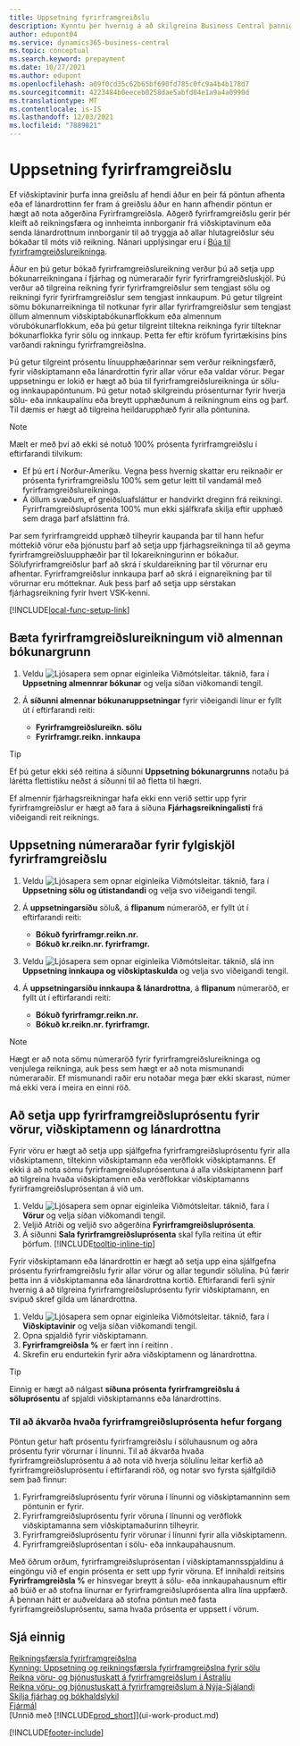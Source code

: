 ```yaml
---
title: Uppsetning fyrirframgreiðslu
description: Kynntu þér hvernig á að skilgreina Business Central þannig að hægt sé að nota fyrirframgreiðslur til að reikningsfæra og innheimta innborganir frá viðskiptavinum og senda lánardrottnum innborganir.
author: edupont04
ms.service: dynamics365-business-central
ms.topic: conceptual
ms.search.keyword: prepayment
ms.date: 10/27/2021
ms.author: edupont
ms.openlocfilehash: a09f0cd35c62b65bf690fd785c0fc9a4b4b178d7
ms.sourcegitcommit: 4223484b0eeceb0258dae5abfd04e1a9a4a0990d
ms.translationtype: MT
ms.contentlocale: is-IS
ms.lasthandoff: 12/03/2021
ms.locfileid: "7889821"
---
```

# <a name="set-up-prepayments"></a>Uppsetning fyrirframgreiðslu

Ef viðskiptavinir þurfa inna greiðslu af hendi áður en þeir fá pöntun afhenta eða ef lánardrottinn fer fram á greiðslu áður en hann afhendir pöntun er hægt að nota aðgerðina Fyrirframgreiðsla. Aðgerð fyrirframgreiðslu gerir þér kleift að reikningsfæra og innheimta innborganir frá viðskiptavinum eða senda lánardrottnum innborganir til að tryggja að allar hlutagreiðslur séu bókaðar til móts við reikning. Nánari upplýsingar eru í [Búa til fyrirframgreiðslureikninga](finance-how-to-create-prepayment-invoices.md).

Áður en þú getur bókað fyrirframgreiðslureikning verður þú að setja upp bókunarreikningana í fjárhag og númeraraðir fyrir fyrirframgreiðsluskjöl. Þú verður að tilgreina reikning fyrir fyrirframgreiðslur sem tengjast sölu og reikningi fyrir fyrirframgreiðslur sem tengjast innkaupum. Þú getur tilgreint sömu bókunarreikninga til notkunar fyrir allar fyrirframgreiðslur sem tengjast öllum almennum viðskiptabókunarflokkum eða almennum vörubókunarflokkum, eða þú getur tilgreint tiltekna reikninga fyrir tilteknar bókunarflokka fyrir sölu og innkaup. Þetta fer eftir kröfum fyrirtækisins þíns varðandi rakningu fyrirframgreiðslna.  

Þú getur tilgreint prósentu línuupphæðarinnar sem verður reikningsfærð, fyrir viðskiptamann eða lánardrottin fyrir allar vörur eða valdar vörur. Þegar uppsetningu er lokið er hægt að búa til fyrirframgreiðslureikninga úr sölu- og innkaupapöntunum. Þú getur notað skilgreindu prósenturnar fyrir hverja sölu- eða innkaupalínu eða breytt upphæðunum á reikningnum eins og þarf. Til dæmis er hægt að tilgreina heildarupphæð fyrir alla pöntunina.  

> [!NOTE]
> Mælt er með því að ekki sé notuð 100% prósenta fyrirframgreiðslu í eftirfarandi tilvikum:
>
> * Ef þú ert í Norður-Ameríku. Vegna þess hvernig skattar eru reiknaðir er prósenta fyrirframgreiðslu 100% sem getur leitt til vandamál með fyrirframgreiðslureikninga.
> * Á öllum svæðum, ef greiðsluafsláttur er handvirkt dreginn frá reikningi. Fyrirframgreiðsluprósenta 100% mun ekki sjálfkrafa skilja eftir upphæð sem draga þarf afsláttinn frá. 

Þar sem fyrirframgreidd upphæð tilheyrir kaupanda þar til hann hefur móttekið vörur eða þjónustu þarf að setja upp fjárhagsreikninga til að geyma fyrirframgreiðsluupphæðir þar til lokareikningurinn er bókaður. Sölufyrirframgreiðslur þarf að skrá í skuldareikning þar til vörurnar eru afhentar. Fyrirframgreiðslur innkaupa þarf að skrá í eignareikning þar til vörurnar eru mótteknar. Auk þess þarf að setja upp sérstakan fjárhagsreikning fyrir hvert VSK-kenni.  

[!INCLUDE[local-func-setup-link](includes/local-func-setup-link.md)]

## <a name="to-add-prepayment-accounts-to-the-general-posting-setup"></a>Bæta fyrirframgreiðslureikningum við almennan bókunargrunn  

1. Veldu ![Ljósapera sem opnar eiginleika Viðmótsleitar.](media/ui-search/search_small.png "Segðu mér hvað þú vilt gera") táknið, fara í **Uppsetning almennrar bókunar** og velja síðan viðkomandi tengil.
2. Á **síðunni almennar bókunaruppsetningar** fyrir viðeigandi línur er fyllt út í eftirfarandi reiti:  

    * **Fyrirframgreiðslureikn. sölu**  
    * **Fyrirframgr.reikn. innkaupa**  

> [!TIP]
> Ef þú getur ekki séð reitina á síðunni **Uppsetning bókunargrunns** notaðu þá lárétta flettistiku neðst á síðunni til að fletta til hægri.  

Ef almennir fjárhagsreikningar hafa ekki enn verið settir upp fyrir fyrirframgreiðslur er hægt að fara á síðuna **Fjárhagsreikningalisti** frá viðeigandi reit reiknings.  

## <a name="to-set-up-number-series-for-prepayment-documents"></a>Uppsetning númeraraðar fyrir fylgiskjöl fyrirframgreiðslu  

1. Veldu ![Ljósapera sem opnar eiginleika Viðmótsleitar.](media/ui-search/search_small.png "Segðu mér hvað þú vilt gera") táknið, fara í **Uppsetning sölu og útistandandi** og velja svo viðeigandi tengil.
2. Á **uppsetningarsíðu** sölu&, á **flipanum** númeraröð, er fyllt út í eftirfarandi reiti:  

   * **Bókuð fyrirframgr.reikn.nr.**
   * **Bókuð kr.reikn.nr. fyrirframgr.**

3. Veldu ![Ljósapera sem opnar eiginleika Viðmótsleitar.](media/ui-search/search_small.png "Segðu mér hvað þú vilt gera") táknið, slá inn **Uppsetning innkaupa og viðskiptaskulda** og velja svo viðeigandi tengil.
4. Á **uppsetningarsíðu innkaupa & lánardrottna**, á **flipanum** númeraröð, er fyllt út í eftirfarandi reiti:

    * **Bókuð fyrirframgr.reikn.nr.**
    * **Bókuð kr.reikn.nr. fyrirframgr.**

> [!NOTE]  
> Hægt er að nota sömu númeraröð fyrir fyrirframgreiðslureikninga og venjulega reikninga, auk þess sem hægt er að nota mismunandi númeraraðir. Ef mismunandi raðir eru notaðar mega þær ekki skarast, númer má ekki vera í meira en einni röð.  

## <a name="to-set-up-prepayment-percentages-for-items-customers-and-vendors"></a>Að setja upp fyrirframgreiðsluprósentu fyrir vörur, viðskiptamenn og lánardrottna

Fyrir vöru er hægt að setja upp sjálfgefna fyrirframgreiðsluprósentu fyrir alla viðskiptamenn, tiltekinn viðskiptamann eða verðflokk viðskiptamanns. Ef ekki á að nota sömu fyrirframgreiðsluprósentuna á alla viðskiptamenn þarf að tilgreina hvaða viðskiptamenn eða verðflokkar viðskiptamanns fyrirframgreiðsluprósentan á við um.

1. Veldu ![Ljósapera sem opnar eiginleika Viðmótsleitar.](media/ui-search/search_small.png "Segðu mér hvað þú vilt gera") táknið, fara í **Vörur** og velja síðan viðkomandi tengil.
2. Veljið Atriði og veljið svo aðgerðina **Fyrirframgreiðsluprósenta**.  
3. Á síðunni **Sala fyrirframgreiðsluprósenta** skal fylla reitina út eftir þörfum. [!INCLUDE[tooltip-inline-tip](includes/tooltip-inline-tip_md.md)]

Fyrir viðskiptamann eða lánardrottin er hægt að setja upp eina sjálfgefna prósentu fyrirframgreiðslu fyrir allar vörur og allar tegundir sölulína. Þú færir þetta inn á viðskiptamanna eða lánardrottna kortið. Eftirfarandi ferli sýnir hvernig á að tilgreina fyrirframgreiðsluprósentu fyrir viðskiptamann, en svipuð skref gilda um lánardrottna.  

1. Veldu ![Ljósapera sem opnar eiginleika Viðmótsleitar.](media/ui-search/search_small.png "Segðu mér hvað þú vilt gera") táknið, fara í **Viðskiptavinir** og velja síðan viðkomandi tengil.
2. Opna spjaldið fyrir viðskiptamann.
3. **Fyrirframgreiðsla %** er fært inn í reitinn .
4. Skrefin eru endurtekin fyrir aðra viðskiptamenn og lánardrottna.  

> [!TIP]
> Einnig er hægt að nálgast **síðuna prósenta fyrirframgreiðslu á söluprósentu** af spjaldi viðskiptamanns eða lánardrottins.

### <a name="to-determine-which-prepayment-percentage-has-first-priority"></a>Til að ákvarða hvaða fyrirframgreiðsluprósenta hefur forgang  

Pöntun getur haft prósentu fyrirframgreiðslu í söluhausnum og aðra prósentu fyrir vörurnar í línunni. Til að ákvarða hvaða fyrirframgreiðsluprósentu á að nota við hverja sölulínu leitar kerfið að fyrirframgreiðsluprósentu í eftirfarandi röð, og notar svo fyrsta sjálfgildið sem það finnur:  

1. Fyrirframgreiðsluprósentu fyrir vöruna í línunni og viðskiptamanninn sem pöntunin er fyrir.  
2. Fyrirframgreiðsluprósentu fyrir vöruna í línunni og verðflokk viðskiptamanna sem viðskiptamaðurinn tilheyrir.  
3. Fyrirframgreiðsluprósentu fyrir vörunar í línunni fyrir alla viðskiptamenn.  
4. Fyrirframgreiðsluprósentan í sölu- eða innkaupahausnum.  

Með öðrum orðum, fyrirframgreiðsluprósentan í viðskiptamannsspjaldinu á eingöngu við ef engin prósenta er sett upp fyrir vöruna. Ef innihaldi reitsins **Fyrirframgreiðsla %** er hinsvegar breytt á sölu- eða innkaupahausnum eftir að búið er að stofna línurnar er fyrirframgreiðsluprósenta allra lína uppfærð. Á þennan hátt er auðveldara að stofna pöntun með fasta fyrirframgreiðsluprósentu, sama hvaða prósenta er uppsett í vörum.

## <a name="see-also"></a>Sjá einnig  

[Reikningsfærsla fyrirframgreiðslna](finance-invoice-prepayments.md)  
[Kynning: Uppsetning og reikningsfærsla fyrirframgreiðslna fyrir sölu](walkthrough-setting-up-and-invoicing-sales-prepayments.md)  
[Reikna vöru- og þjónustuskatt á fyrirframgreiðslum í Ástralíu](LocalFunctionality/Australia/how-to-calculate-goods-and-services-tax-on-prepayments.md)  
[Reikna vöru- og þjónustuskatt á fyrirframgreiðslum á Nýja-Sjálandi](LocalFunctionality/NewZealand/how-to-calculate-goods-and-services-tax-on-prepayments.md)  
[Skilja fjárhag og bókhaldslykil](finance-general-ledger.md)  
[Fjármál](finance.md)  
[Unnið með [!INCLUDE[prod_short](includes/prod_short.md)]](ui-work-product.md)


[!INCLUDE[footer-include](includes/footer-banner.md)]